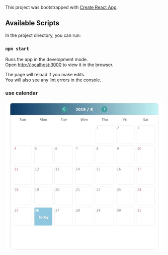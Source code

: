 This project was bootstrapped with [Create React App](https://github.com/facebook/create-react-app).

## Available Scripts

In the project directory, you can run:

### `npm start`

Runs the app in the development mode.<br>
Open [http://localhost:3000](http://localhost:3000) to view it in the browser.

The page will reload if you make edits.<br>
You will also see any lint errors in the console.

### use calendar
![image](https://github.com/TaiwanWebJr/React-Calendar/blob/master/d93b43f6293a0a551de1d37f9cd9ec8b.gif)
